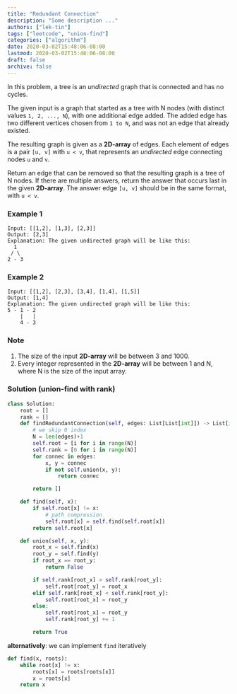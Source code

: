```yaml
---
title: "Redundant Connection"
description: "Some description ..."
authors: ["lek-tin"]
tags: ["leetcode", "union-find"]
categories: ["algorithm"]
date: 2020-03-02T15:48:06-08:00
lastmod: 2020-03-02T15:48:06-08:00
draft: false
archive: false
---
```

In this problem, a tree is an *undirected* graph that is connected and has no cycles.  

The given input is a graph that started as a tree with N nodes (with distinct values `1, 2, ..., N`), with one additional edge added. The added edge has two different vertices chosen from `1 to N`, and was not an edge that already existed.  

The resulting graph is given as a **2D-array** of edges. Each element of edges is a pair `[u, v]` with `u < v`, that represents an *undirected* edge connecting nodes `u` and `v`.  

Return an edge that can be removed so that the resulting graph is a tree of N nodes. If there are multiple answers, return the answer that occurs last in the given **2D-array**. The answer edge `[u, v]` should be in the same format, with `u < v`.  

### Example 1

```
Input: [[1,2], [1,3], [2,3]]
Output: [2,3]
Explanation: The given undirected graph will be like this:
  1
 / \
2 - 3
```

### Example 2

```
Input: [[1,2], [2,3], [3,4], [1,4], [1,5]]
Output: [1,4]
Explanation: The given undirected graph will be like this:
5 - 1 - 2
    |   |
    4 - 3
```

### Note
1. The size of the input **2D-array** will be between 3 and 1000.
2. Every integer represented in the **2D-array** will be between 1 and N, where N is the size of the input array.

### Solution (union-find with rank)

```python
class Solution:
    root = []
    rank = []
    def findRedundantConnection(self, edges: List[List[int]]) -> List[int]:
        # we skip 0 index
        N = len(edges)+1
        self.root = [i for i in range(N)]
        self.rank = [0 for i in range(N)]
        for connec in edges:
            x, y = connec
            if not self.union(x, y):
                return connec

        return []

    def find(self, x):
        if self.root[x] != x:
            # path compression
            self.root[x] = self.find(self.root[x])
        return self.root[x]

    def union(self, x, y):
        root_x = self.find(x)
        root_y = self.find(y)
        if root_x == root_y:
            return False

        if self.rank[root_x] > self.rank[root_y]:
            self.root[root_y] = root_x
        elif self.rank[root_x] < self.rank[root_y]:
            self.root[root_x] = root_y
        else:
            self.root[root_x] = root_y
            self.rank[root_y] += 1

        return True
```
**alternatively**: we can implement `find` iteratively
```python
def find(x, roots):
    while root[x] != x:
        roots[x] = roots[roots[x]]
        x = roots[x]
    return x
```
